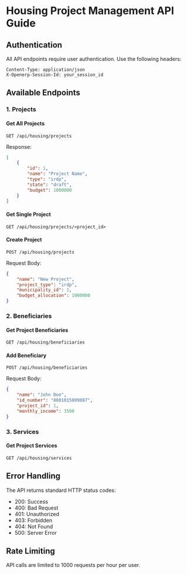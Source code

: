# Housing Project Management API Guide

## Authentication
All API endpoints require user authentication. Use the following headers:
```
Content-Type: application/json
X-Openerp-Session-Id: your_session_id
```

## Available Endpoints

### 1. Projects

#### Get All Projects
```
GET /api/housing/projects
```
Response:
```json
[
    {
        "id": 1,
        "name": "Project Name",
        "type": "irdp",
        "state": "draft",
        "budget": 1000000
    }
]
```

#### Get Single Project
```
GET /api/housing/projects/<project_id>
```

#### Create Project
```
POST /api/housing/projects
```
Request Body:
```json
{
    "name": "New Project",
    "project_type": "irdp",
    "municipality_id": 1,
    "budget_allocation": 1000000
}
```

### 2. Beneficiaries

#### Get Project Beneficiaries
```
GET /api/housing/beneficiaries
```

#### Add Beneficiary
```
POST /api/housing/beneficiaries
```
Request Body:
```json
{
    "name": "John Doe",
    "id_number": "8001015009087",
    "project_id": 1,
    "monthly_income": 3500
}
```

### 3. Services

#### Get Project Services
```
GET /api/housing/services
```

## Error Handling
The API returns standard HTTP status codes:
- 200: Success
- 400: Bad Request
- 401: Unauthorized
- 403: Forbidden
- 404: Not Found
- 500: Server Error

## Rate Limiting
API calls are limited to 1000 requests per hour per user.
